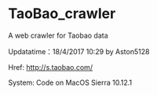 # TaoBao_crawler
A web crawler for Taobao data

Updatatime：18/4/2017 10:29 by Aston5128

Href: http://s.taobao.com/

System: Code on MacOS Sierra 10.12.1
